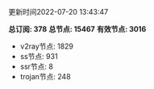 更新时间2022-07-20 13:43:47

**总订阅: 378**
**总节点: 15467**
**有效节点: 3016**
- v2ray节点: 1829
- ss节点: 931
- ssr节点: 8
- trojan节点: 248
